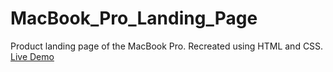 # MacBook_Pro_Landing_Page
Product landing page of the MacBook Pro. Recreated using HTML and CSS.
[Live Demo](https://tupasj.github.io/MacBook_Pro_Landing_Page/)
